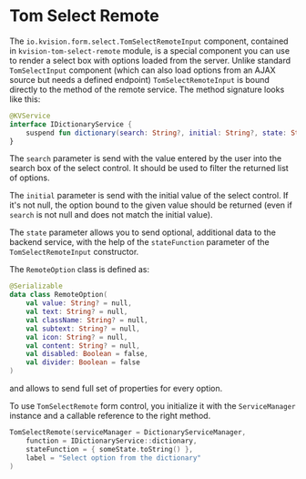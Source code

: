 # Tom Select Remote

The `io.kvision.form.select.TomSelectRemoteInput` component, contained in `kvision-tom-select-remote` module, is a special component you can use to render a select box with options loaded from the server. Unlike standard `TomSelectInput` component (which can also load options from an AJAX source but needs a defined endpoint) `TomSelectRemoteInput` is bound directly to the method of the remote service. The method signature looks like this:

```kotlin
@KVService
interface IDictionaryService {
    suspend fun dictionary(search: String?, initial: String?, state: String?): List<RemoteOption>
}
```

The `search` parameter is send with the value entered by the user into the search box of the select control. It should be used to filter the returned list of options.

&#x20;The `initial` parameter is send with the initial value of the select control. If it's not null, the option bound to the given value should be returned (even if `search` is not null and does not match the initial value).

The `state` parameter allows you to send optional, additional data to the backend service, with the help of the `stateFunction` parameter of the `TomSelectRemoteInput` constructor.

The `RemoteOption` class is defined as:

```kotlin
@Serializable
data class RemoteOption(
    val value: String? = null,
    val text: String? = null,
    val className: String? = null,
    val subtext: String? = null,
    val icon: String? = null,
    val content: String? = null,
    val disabled: Boolean = false,
    val divider: Boolean = false
)
```

and allows to send full set of properties for every option.

To use `TomSelectRemote` form control, you initialize it with the `ServiceManager` instance and a callable reference to the right method.&#x20;

```kotlin
TomSelectRemote(serviceManager = DictionaryServiceManager, 
    function = IDictionaryService::dictionary,
    stateFunction = { someState.toString() },
    label = "Select option from the dictionary"
)
```

